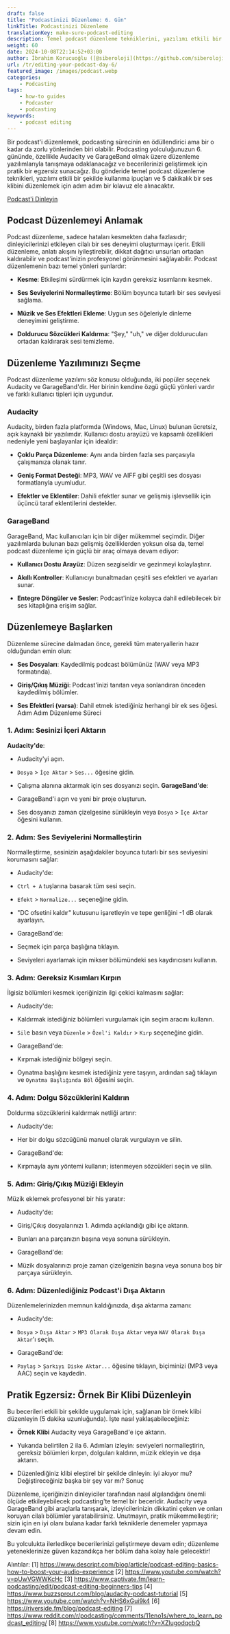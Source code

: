 ```yaml
---
draft: false
title: "Podcastinizi Düzenleme: 6. Gün"
linkTitle: Podcastinizi Düzenleme
translationKey: make-sure-podcast-editing
description: Temel podcast düzenleme tekniklerini, yazılımı etkili bir şekilde kullanma ipuçlarını ve 5 dakikalık bir ses klibini düzenlemek için adım adım bir kılavuzu ele alacağız.
weight: 60
date: 2024-10-08T22:14:52+03:00
author: İbrahim Korucuoğlu ([@siberoloji](https://github.com/siberoloji))
url: /tr/editing-your-podcast-day-6/
featured_image: /images/podcast.webp
categories:
    - Podcasting
tags:
    - how-to guides
    - Podcaster
    - podcasting
keywords:
    - podcast editing
---
```

Bir podcast'i düzenlemek, podcasting sürecinin en ödüllendirici ama bir o kadar da zorlu yönlerinden biri olabilir. Podcasting yolculuğunuzun 6. gününde, özellikle Audacity ve GarageBand olmak üzere düzenleme yazılımlarıyla tanışmaya odaklanacağız ve becerilerinizi geliştirmek için pratik bir egzersiz sunacağız. Bu gönderide temel podcast düzenleme teknikleri, yazılımı etkili bir şekilde kullanma ipuçları ve 5 dakikalık bir ses klibini düzenlemek için adım adım bir kılavuz ele alınacaktır.

[Podcast'i Dinleyin](https://podcasters.spotify.com/pod/show/siberoloji/episodes/Editing-Your-Podcast-Day-6-e2ptult)

## Podcast Düzenlemeyi Anlamak

Podcast düzenleme, sadece hataları kesmekten daha fazlasıdır; dinleyicilerinizi etkileyen cilalı bir ses deneyimi oluşturmayı içerir. Etkili düzenleme, anlatı akışını iyileştirebilir, dikkat dağıtıcı unsurları ortadan kaldırabilir ve podcast'inizin profesyonel görünmesini sağlayabilir. Podcast düzenlemenin bazı temel yönleri şunlardır:

* **Kesme**: Etkileşimi sürdürmek için kaydın gereksiz kısımlarını kesmek.

* **Ses Seviyelerini Normalleştirme**: Bölüm boyunca tutarlı bir ses seviyesi sağlama.

* **Müzik ve Ses Efektleri Ekleme**: Uygun ses öğeleriyle dinleme deneyimini geliştirme.

* **Doldurucu Sözcükleri Kaldırma**: "Şey," "uh," ve diğer doldurucuları ortadan kaldırarak sesi temizleme.

## Düzenleme Yazılımınızı Seçme

Podcast düzenleme yazılımı söz konusu olduğunda, iki popüler seçenek Audacity ve GarageBand'dir. Her birinin kendine özgü güçlü yönleri vardır ve farklı kullanıcı tipleri için uygundur.

### **Audacity**

Audacity, birden fazla platformda (Windows, Mac, Linux) bulunan ücretsiz, açık kaynaklı bir yazılımdır. Kullanıcı dostu arayüzü ve kapsamlı özellikleri nedeniyle yeni başlayanlar için idealdir:

* **Çoklu Parça Düzenleme**: Aynı anda birden fazla ses parçasıyla çalışmanıza olanak tanır.

* **Geniş Format Desteği**: MP3, WAV ve AIFF gibi çeşitli ses dosyası formatlarıyla uyumludur.

* **Efektler ve Eklentiler**: Dahili efektler sunar ve gelişmiş işlevsellik için üçüncü taraf eklentilerini destekler.

### **GarageBand**

GarageBand, Mac kullanıcıları için bir diğer mükemmel seçimdir. Diğer yazılımlarda bulunan bazı gelişmiş özelliklerden yoksun olsa da, temel podcast düzenleme için güçlü bir araç olmaya devam ediyor:

* **Kullanıcı Dostu Arayüz**: Düzen sezgiseldir ve gezinmeyi kolaylaştırır.

* **Akıllı Kontroller**: Kullanıcıyı bunaltmadan çeşitli ses efektleri ve ayarları sunar.

* **Entegre Döngüler ve Sesler**: Podcast'inize kolayca dahil edilebilecek bir ses kitaplığına erişim sağlar.

## Düzenlemeye Başlarken

Düzenleme sürecine dalmadan önce, gerekli tüm materyallerin hazır olduğundan emin olun:

* **Ses Dosyaları**: Kaydedilmiş podcast bölümünüz (WAV veya MP3 formatında).

* **Giriş/Çıkış Müziği**: Podcast'inizi tanıtan veya sonlandıran önceden kaydedilmiş bölümler.

* **Ses Efektleri (varsa)**: Dahil etmek istediğiniz herhangi bir ek ses öğesi.
Adım Adım Düzenleme Süreci

### 1. Adım: Sesinizi İçeri Aktarın

**Audacity'de**:

* Audacity'yi açın.

* `Dosya` > `İçe Aktar` > `Ses...` öğesine gidin.

* Çalışma alanına aktarmak için ses dosyanızı seçin.
**GarageBand'de**:
* GarageBand'i açın ve yeni bir proje oluşturun.

* Ses dosyanızı zaman çizelgesine sürükleyin veya `Dosya` > `İçe Aktar` öğesini kullanın.

### 2. Adım: Ses Seviyelerini Normalleştirin

Normalleştirme, sesinizin aşağıdakiler boyunca tutarlı bir ses seviyesini korumasını sağlar:

* Audacity'de:

* `Ctrl + A` tuşlarına basarak tüm sesi seçin.

* `Efekt` > `Normalize...` seçeneğine gidin.

* "DC ofsetini kaldır" kutusunu işaretleyin ve tepe genliğini -1 dB olarak ayarlayın.

* GarageBand'de:

* Seçmek için parça başlığına tıklayın.

* Seviyeleri ayarlamak için mikser bölümündeki ses kaydırıcısını kullanın.

### 3. Adım: Gereksiz Kısımları Kırpın

İlgisiz bölümleri kesmek içeriğinizin ilgi çekici kalmasını sağlar:

* Audacity'de:

* Kaldırmak istediğiniz bölümleri vurgulamak için seçim aracını kullanın.

* `Sil`e basın veya `Düzenle` > `Özel'i Kaldır` > `Kırp` seçeneğine gidin.

* GarageBand'de:

* Kırpmak istediğiniz bölgeyi seçin.

* Oynatma başlığını kesmek istediğiniz yere taşıyın, ardından sağ tıklayın ve `Oynatma Başlığında Böl` öğesini seçin.

### 4. Adım: Dolgu Sözcüklerini Kaldırın

Doldurma sözcüklerini kaldırmak netliği artırır:

* Audacity'de:

* Her bir dolgu sözcüğünü manuel olarak vurgulayın ve silin.

* GarageBand'de:

* Kırpmayla aynı yöntemi kullanın; istenmeyen sözcükleri seçin ve silin.

### 5. Adım: Giriş/Çıkış Müziği Ekleyin

Müzik eklemek profesyonel bir his yaratır:

* Audacity'de:

* Giriş/Çıkış dosyalarınızı 1. Adımda açıklandığı gibi içe aktarın.

* Bunları ana parçanızın başına veya sonuna sürükleyin.

* GarageBand'de:

* Müzik dosyalarınızı proje zaman çizelgenizin başına veya sonuna boş bir parçaya sürükleyin.

### 6. Adım: Düzenlediğiniz Podcast'i Dışa Aktarın

Düzenlemelerinizden memnun kaldığınızda, dışa aktarma zamanı:

* Audacity'de:

* `Dosya` > `Dışa Aktar` > `MP3 Olarak Dışa Aktar` veya `WAV Olarak Dışa Aktar`'ı seçin.

* GarageBand'de:

* `Paylaş` > `Şarkıyı Diske Aktar...` öğesine tıklayın, biçiminizi (MP3 veya AAC) seçin ve kaydedin.

## Pratik Egzersiz: Örnek Bir Klibi Düzenleyin

Bu becerileri etkili bir şekilde uygulamak için, sağlanan bir örnek klibi düzenleyin (5 dakika uzunluğunda). İşte nasıl yaklaşabileceğiniz:

* **Örnek Klibi** Audacity veya GarageBand'e içe aktarın.

* Yukarıda belirtilen 2 ila 6. Adımları izleyin: seviyeleri normalleştirin, gereksiz bölümleri kırpın, dolguları kaldırın, müzik ekleyin ve dışa aktarın.

* Düzenlediğiniz klibi eleştirel bir şekilde dinleyin: iyi akıyor mu? Değiştireceğiniz başka bir şey var mı?
Sonuç

Düzenleme, içeriğinizin dinleyiciler tarafından nasıl algılandığını önemli ölçüde etkileyebilecek podcasting'te temel bir beceridir. Audacity veya GarageBand gibi araçlarla tanışarak, izleyicilerinizin dikkatini çeken ve onları koruyan cilalı bölümler yaratabilirsiniz. Unutmayın, pratik mükemmelleştirir; sizin için en iyi olanı bulana kadar farklı tekniklerle denemeler yapmaya devam edin.

Bu yolculukta ilerledikçe becerilerinizi geliştirmeye devam edin; düzenleme yeteneklerinize güven kazandıkça her bölüm daha kolay hale gelecektir!

Alıntılar:
[1] <https://www.descript.com/blog/article/podcast-editing-basics-how-to-boost-your-audio-experience>
[2] <https://www.youtube.com/watch?v=pUwVGWWKcHc>
[3] <https://www.captivate.fm/learn-podcasting/edit/podcast-editing-beginners-tips>
[4] <https://www.buzzsprout.com/blog/audacity-podcast-tutorial>
[5] <https://www.youtube.com/watch?v=NHS6xGui9k4>
[6] <https://riverside.fm/blog/podcast-editing>
[7] <https://www.reddit.com/r/podcasting/comments/11eno1s/where_to_learn_podcast_editing/>
[8] <https://www.youtube.com/watch?v=XZlugodqcbQ>
